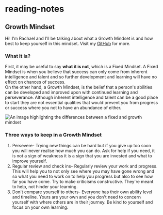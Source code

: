 # reading-notes

## Growth Mindset  
Hi! I'm Rachael and I'll be talking about what a Growth Mindset is and how best to keep yourself in this mindset.  Visit my [GitHub](https://github.com/RachaelH25?tab=repositories) for more.  

### What it is?  
First, it may be useful to say **what it is not**, which is a Fixed Mindset. A Fixed Mindset is when you believe that success can only come from inherent intelligence and talent and so further development and learning will have no effect on chances of success.  
On the other hand, a Growth Mindset, is the belief that a person's abilities can be developed and improved upon with continued learning and perseverance. Although inherent intelligence and talent can be a good place to start they are not essential qualities that would prevent you from progress or success where you not to have an abundance of either.  

![An image highlighting the differences between a fixed and growth mindset](https://atlassianblog.wpengine.com/wp-content/uploads/NewGrowthMindset2-800x1000.png)  

### Three ways to keep in a Growth Mindset  
1. Persevere- Trying new things can be hard but if you give up too soon you will never realise how much you can do. Ask for help if you need, it is not a sign of weakness it is a sign that you are invested and what to improve yourself.
2. Regular review and check ins- Regularly review your work and progress. This will help you to not only see where you may have gone wrong and so what you need to work on to help you progress but also to see how far you have come. Try to make criticisms constructive. They're meant to help, not hinder your learning.
3. Don't compare yourself to others- Everyone has their own ability level and timeline. Yours are your own and you don't need to concern yourself with where others are in their journey. Be kind to yourself and focus on your own learning.
